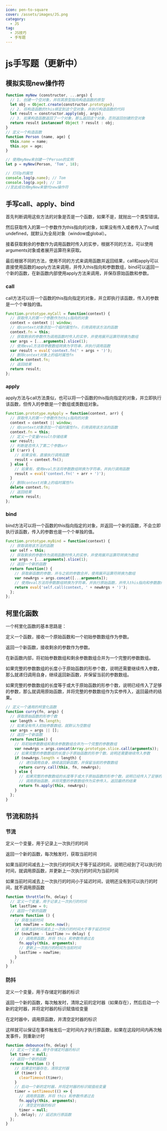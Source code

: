 ```yaml
---
icon: pen-to-square
cover: /assets/images/JS.png
category:
  - JS
tag:
  - JS技巧
  - 手写题
---
```


# js手写题（更新中）

## 模拟实现new操作符
```js
function myNew (constructor, ...args) {
  // 1. 创建一个空对象，并将其原型指向构造函数的原型
  let obj = Object.create(constructor.prototype);
  // 2. 将构造函数的this绑定到这个空对象，并执行构造函数的代码
  let result = constructor.apply(obj, args);
  // 3. 如果构造函数返回了一个对象，那么返回这个对象，否则返回创建的空对象
  return result instanceof Object ? result : obj;
}
// 定义一个构造函数
function Person (name, age) {
  this.name = name;
  this.age = age;
}

// 使用myNew来创建一个Person的实例
let p = myNew(Person, 'Tom', 18);

// 打印p的属性
console.log(p.name); // Tom
console.log(p.age); // 18
//至此成功用myNew来替代new操作符
```
## 手写call、apply、bind
首先判断调用这些方法的对象是否是一个函数，如果不是，就抛出一个类型错误。

然后获取传入的第一个参数作为this指向的对象，如果没有传入或者传入了null或undefined，就默认为全局对象（window或global）。

接着获取剩余的参数作为调用函数时传入的实参，根据不同的方法，可以使用arguments对象或者展开运算符来获取。

最后根据不同的方法，使用不同的方式来调用函数并返回结果，call和apply可以直接使用函数的apply方法来调用，并传入this指向和参数数组，bind可以返回一个新的函数，在新函数内部使用apply方法来调用，并保存原始函数和参数。
### call
call方法可以将一个函数的this指向指定的对象，并立即执行该函数，传入的参数是一个个单独的值。
```js
Function.prototype.myCall = function(context) {
  // 获取传入的第一个参数作为this指向的对象
  context = context || window;
  // 给context对象添加一个临时属性fn，引用调用该方法的函数
  context.fn = this;
  // 获取剩余的参数作为调用函数时传入的实参，并使用展开运算符转换为数组
  var args = [...arguments].slice(1);
  // 使用eval方法将参数数组转换为字符串，并执行调用函数
  var result = eval('context.fn(' + args + ')');
  // 删除context对象上的临时属性fn
  delete context.fn;
  // 返回结果
  return result;
};
```
### apply
apply方法与call方法类似，也可以将一个函数的this指向指定的对象，并立即执行该函数，但传入的参数是一个数组或类数组对象。
```js
Function.prototype.myApply = function(context, arr) {
  // 获取传入的第一个参数作为this指向的对象
  context = context || window;
  // 给context对象添加一个临时属性fn，引用调用该方法的函数
  context.fn = this;
  // 定义一个变量result存储结果
  var result;
  // 判断是否传入了第二个参数arr
  if (!arr) {
    // 如果没有，直接执行调用函数
    result = context.fn();
  } else {
    // 如果有，使用eval方法将参数数组转换为字符串，并执行调用函数
    result = eval('context.fn(' + arr + ')');
  }
  // 删除context对象上的临时属性fn
  delete context.fn;
  // 返回结果
  return result;
};
```
### bind
bind方法可以将一个函数的this指向指定的对象，并返回一个新的函数，不会立即执行该函数，传入的参数也是一个个单独的值。
```js
Function.prototype.myBind = function(context) {
  // 获取调用该方法的函数
  var self = this;
  // 获取剩余的参数作为调用函数时传入的实参，并使用展开运算符转换为数组
  var args = [...arguments].slice(1);
  // 返回一个新的函数
  return function() {
    // 获取新函数的参数，并与之前的参数合并，使用展开运算符转换为数组
    var newArgs = args.concat([...arguments]);
    // 使用eval方法将参数数组转换为字符串，并执行原始函数，并传入this指向和参数数组
    return eval('self.call(context, ' + newArgs + ')');
  };
};
```
## 柯里化函数
一个柯里化函数的基本思路是：

定义一个函数，接收一个原始函数和一个初始参数数组作为参数。

返回一个新函数，接收剩余的参数作为参数。

在新函数内部，将初始参数数组和剩余参数数组合并为一个完整的参数数组。

如果完整的参数数组的长度小于原始函数的形参个数，说明还需要继续传入参数，那么就递归调用自身，继续返回新函数，并保留当前的参数数组。

如果完整的参数数组的长度等于或大于原始函数的形参个数，说明已经传入了足够的参数，那么就调用原始函数，并将完整的参数数组作为实参传入，返回最终的结果。
```js
// 定义一个通用的柯里化函数
function curry(fn, args) {
  // 获取原始函数的形参个数
  var length = fn.length;
  // 如果没有传入初始参数数组，就默认为空数组
  var args = args || [];
  // 返回一个新函数
  return function() {
    // 将初始参数数组和剩余参数数组合并为一个完整的参数数组
    var newArgs = args.concat(Array.prototype.slice.call(arguments));
    // 如果完整的参数数组的长度小于原始函数的形参个数，说明还需要继续传入参数
    if (newArgs.length < length) {
      // 递归调用自身，继续返回新函数，并保留当前的参数数组
      return curry.call(this, fn, newArgs);
    } else {
      // 如果完整的参数数组的长度等于或大于原始函数的形参个数，说明已经传入了足够的参数
      // 调用原始函数，并将完整的参数数组作为实参传入，返回最终的结果
      return fn.apply(this, newArgs);
    }
  };
}
```
## 节流和防抖
### 节流
定义一个变量，用于记录上一次执行的时间

返回一个新的函数，每次触发时，获取当前时间

如果当前时间减去上一次执行的时间大于等于延迟时间，说明已经到了可以执行的时间，就调用原函数，并更新上一次执行的时间为当前时间

如果当前时间减去上一次执行的时间小于延迟时间，说明还没有到可以执行的时间，就不调用原函数
```js
function throttle(fn, delay) {
  // 定义一个变量，用于记录上一次执行的时间
  let lastTime = 0;
  // 返回一个新的函数
  return function () {
    // 获取当前时间
    let nowTime = Date.now();
    // 如果当前时间减去上一次执行的时间大于等于延迟时间
    if (nowTime - lastTime >= delay) {
      // 调用原函数，并将 this 和参数传递过去
      fn.apply(this, arguments);
      // 更新上一次执行的时间为当前时间
      lastTime = nowTime;
    }
  };
}

```
### 防抖
定义一个变量，用于存储定时器的标识

返回一个新的函数，每次触发时，清除之前的定时器（如果存在），然后启动一个新的定时器，并将定时器的标识赋值给变量

在定时器中，调用原函数，并清空定时器的标识

这样就可以保证在事件触发后一定时间内才执行原函数，如果在这段时间内再次触发事件，则重新计时

```js
function debounce(fn, delay) {
  // 定义一个变量，用于存储定时器的标识
  let timer = null;
  // 返回一个新的函数
  return function () {
    // 如果定时器存在，清除定时器
    if (timer) {
      clearTimeout(timer);
    }
    // 启动一个新的定时器，并将定时器的标识赋值给变量
    timer = setTimeout(() => {
      // 调用原函数，并将 this 和参数传递过去
      fn.apply(this, arguments);
      // 清空定时器的标识
      timer = null;
    }, delay); // 延迟执行原函数
  };
}
```
